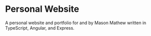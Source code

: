 # Personal Website
A personal website and portfolio for and by Mason Mathew written in TypeScript, Angular, and Express. 
